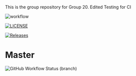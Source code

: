 This is the group repository for Group 20.
Edited
Testing for CI

![workflow](https://github.com/40794441WaiThetPaing/Group-20-/actions/workflows/main.yml/badge.svg)

[![LICENSE](https://img.shields.io/github/license/40794441WaiThetPaing/Group-20-.svg?style=flat-square)](https://github.com/40794441WaiThetPaing/Group-20-/blob/master/LICENSE)

[![Releases](https://img.shields.io/github/release/40794441WaiThetPaing/Group-20-/all.svg?style=flat-square)](https://github.com/40794441WaiThetPaing/Group-20-/releases)

# Master
![GitHub Workflow Status (branch)](https://img.shields.io/github/actions/workflow/status/40794441WaiThetPaing/Group-20-/main.yml?branch=master)


